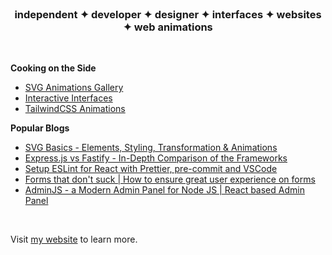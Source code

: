 <br>

<h3 align="center">independent ✦ developer ✦ designer  ✦ interfaces ✦ websites ✦ web animations</h3>

<br>

**Cooking on the Side**
- [SVG Animations Gallery](https://svg-animations-gallery.vercel.app/)
- [Interactive Interfaces](https://interactive-interfaces.vercel.app/)
- [TailwindCSS Animations](https://tailwindanimations.vercel.app/)



**Popular Blogs**

- [SVG Basics - Elements, Styling, Transformation & Animations](https://www.inkoop.io/blog/svg-basics-element-styling-transformation-animations/)
- [Express.js vs Fastify - In-Depth Comparison of the Frameworks](https://www.inkoop.io/blog/express-vs-fastify-in-depth-comparison-of-node-js-frameworks/)
- [Setup ESLint for React with Prettier, pre-commit and VSCode](https://www.inkoop.io/blog/setup-eslint-for-react-with-prettier-pre-commit-and-vscode/)
- [Forms that don't suck | How to ensure great user experience on forms](https://www.inkoop.io/blog/how-to-ensure-great-user-experience-on-forms/)
- [AdminJS - a Modern Admin Panel for Node JS | React based Admin Panel
](https://www.inkoop.io/blog/adminjs-a-modern-admin-panel-for-node-js/)

<br>

Visit [my website](https://nirnejak.com) to learn more.
